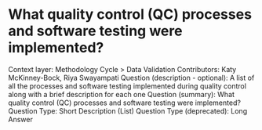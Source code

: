 # What quality control (QC) processes and software testing were implemented?

Context layer: Methodology Cycle > Data Validation
Contributors: Katy McKinney-Bock, Riya Swayampati
Question (description - optional): A list of all the processes and software testing implemented during quality control along with a brief description for each one
Question (summary): What quality control (QC) processes and software testing were implemented? 
Question Type: Short Description (List)
Question Type (deprecated): Long Answer